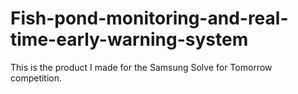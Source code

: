 # Fish-pond-monitoring-and-real-time-early-warning-system
This is the product I made for the Samsung Solve for Tomorrow competition.
